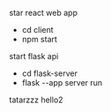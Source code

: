 star react web app
- cd client
- npm start

start flask api
- cd flask-server
- flask --app server run

tatarzzz hello2